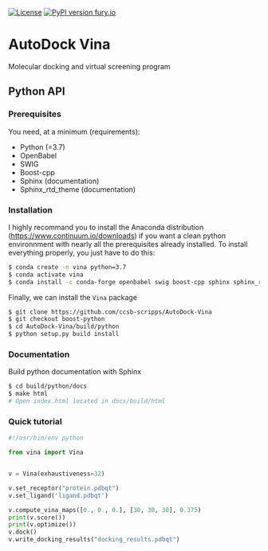 [![License](https://img.shields.io/badge/License-Apache%202.0-blue.svg)](https://opensource.org/licenses/Apache-2.0) [![PyPI version fury.io](https://img.shields.io/badge/version-1.2.0-green.svg)](https://pypi.python.org/pypi/ansicolortags/) 

# AutoDock Vina
Molecular docking and virtual screening program

## Python API

### Prerequisites

You need, at a minimum (requirements):
* Python (=3.7)
* OpenBabel
* SWIG
* Boost-cpp
* Sphinx (documentation)
* Sphinx_rtd_theme (documentation)

### Installation

I highly recommand you to install the Anaconda distribution (https://www.continuum.io/downloads) if you want a clean python environnment with nearly all the prerequisites already installed. To install everything properly, you just have to do this:
```bash
$ conda create -n vina python=3.7
$ conda activate vina
$ conda install -c conda-forge openbabel swig boost-cpp sphinx sphinx_rtd_theme
```

Finally, we can install the `Vina` package
```bash
$ git clone https://github.com/ccsb-scripps/AutoDock-Vina
$ git checkout boost-python
$ cd AutoDock-Vina/build/python
$ python setup.py build install
```

### Documentation

Build python documentation with Sphinx
```bash
$ cd build/python/docs
$ make html
# Open index.html located in docs/build/html
```

### Quick tutorial
```python
#!/usr/bin/env python

from vina import Vina


v = Vina(exhaustiveness=32)

v.set_receptor("protein.pdbqt")
v.set_ligand('ligand.pdbqt')

v.compute_vina_maps([0., 0., 0.], [30, 30, 30], 0.375)
print(v.score())
print(v.optimize())
v.dock()
v.write_docking_results("docking_results.pdbqt")
```
